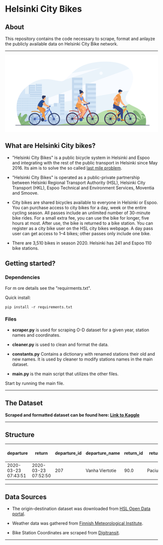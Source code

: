 # Helsinki City Bikes

## **About**

This repository contains the code necessary to scrape, format and anlayze the publicly available data on Helsinki City Bike network.

---
![cover](images/cover.jpg)
## **What are Helsinki City bikes?**

- "Helsinki City Bikes" is a public bicycle system in Helsinki and Espoo and integrating with the rest of the public transport in Helsinki since May 2016. Its aim is to solve the so called [last mile problem](https://en.wikipedia.org/wiki/Last_mile_(transportation)).

- "Helsinki City Bikes" is operated as a public-private partnership between Helsinki Regional Transport Authority (HSL), Helsinki City Transport (HKL), Espoo Technical and Environment Services, Moventia and Smoove.

- City bikes are shared bicycles available to everyone in Helsinki or Espoo. You can purchase access to city bikes for a day, week or the entire cycling season. All passes include an unlimited number of 30-minute bike rides. For a small extra fee, you can use the bike for longer, five hours at most. After use, the bike is returned to a bike station. You can register as a city bike user on the HSL city bikes webpage. A day pass user can get access to 1–4 bikes; other passes only include one bike.

- There are 3,510 bikes in season 2020. Helsinki has 241 and Espoo 110 bike stations.

## **Getting started?**

### **Dependencies**
For m ore details see the "requirments.txt".

Quick install:
```
pip install -r requirements.txt
```

### **Files**

- **scraper.py** is used for scraping O-D dataset for a given year, station names and coordinates.

- **cleaner.py** is used to clean and format the data.

- **constants.py** Contains a dictionary with renamed stations their old and new names. It is used by cleaner to modify stations names in the main dataset.
- **main.py** is the main script that utilizes the other files.

Start by running the main file.

---

## **The Dataset**
**Scraped and formatted dataset can be found here: [Link to Kaggle](https://www.kaggle.com/geometrein/helsinki-city-bikes)**

---
## **Structure**
| departure           | return              | departure_id | departure_name  | return_id | return_name    | distance (m) | duration (sec.) | avg_speed (km/h)   | departure_coordinates                   | return_coordinates       | Air temperature (degC) |
|---------------------|---------------------|--------------|-----------------|-----------|----------------|--------------|-----------------|--------------------|-----------------------------------------|--------------------------|------------------------|
| 2020-03-23 07:43:51 | 2020-03-23 07:52:50 | 207          | Vanha Viertotie | 90.0      | Paciuksenkaari | 2409.0       | 534.0           | 0.2706741573033708 | (60.21107529627341, 24.881660254358646) | (60.1944475, 24.8911179) | 1.1                    |

---


## **Data Sources**
- The origin-destination dataset was downloaded from [HSL Open Data portal](https://www.hsl.fi/en/hsl/open-data).

- Weather data was gathered from [Finnish Meteorological Institute](https://en.ilmatieteenlaitos.fi/download-observations).
- Bike Station Coordinates are scraped from [Digitransit](https://digitransit.fi/).
---